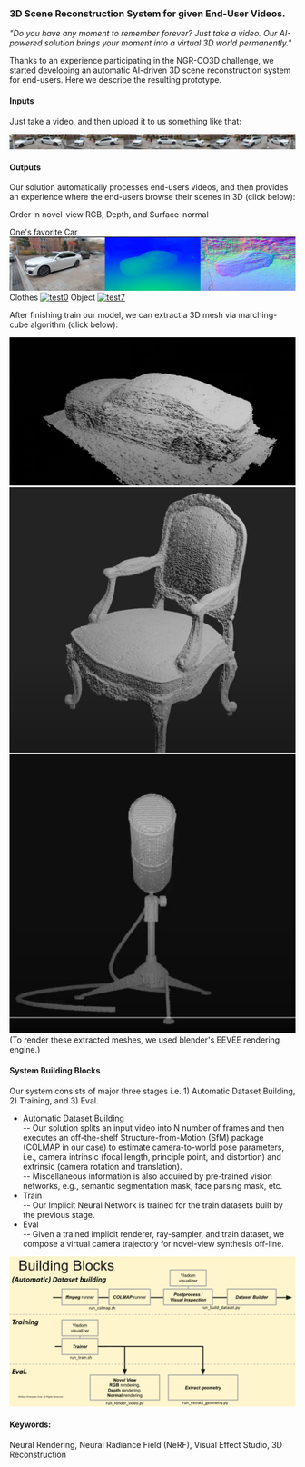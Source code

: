 ### 3D Scene Reconstruction System for given End-User Videos.

*"Do you have any moment to remember forever? Just take a video. Our AI-powered solution brings your moment into a virtual 3D world permanently."*

Thanks to an experience participating in the NGR-CO3D challenge, we started developing an automatic AI-driven 3D scene reconstruction system for end-users. Here we describe the resulting prototype.

#### Inputs
Just take a video, and then upload it to us something like that:

<p align="center">
<img src="https://raw.githubusercontent.com/taey16/taey16.github.io/main/assets/NGR_CO3D_ECCV2022/car_seq.png" class="inline"/>
</p>

#### Outputs
Our solution automatically processes end-users videos, and then provides an experience where the end-users browse their scenes in 3D (click below): 

Order in novel-view RGB, Depth, and Surface-normal

One's favorite Car
[![test5](https://raw.githubusercontent.com/taey16/taey16.github.io/main/assets/NGR_CO3D_ECCV2022/test5_thumb.png)](https://drive.google.com/file/d/13ul2QUZQqrxA7fv08BoD_UDuJmsoGGc7/view?usp=share_link)
Clothes
[![test0](https://raw.githubusercontent.com/taey16/taey16.github.io/main/assets/NGR_CO3D_ECCV2022/test0_thumb.png)](https://drive.google.com/file/d/1lkLYecAC25GBwaWyiHZb_rHGOIXVyiEX/view?usp=share_link)
Object
[![test7](https://raw.githubusercontent.com/taey16/taey16.github.io/main/assets/NGR_CO3D_ECCV2022/test7_thumb.png)](https://drive.google.com/file/d/1DPaCDI4Zn2paZ7SyyUiCvRp3XPm2AvaY/view?usp=share_link)

After finishing train our model, we can extract a 3D mesh via marching-cube algorithm (click below):

[![test5_mesh](https://raw.githubusercontent.com/taey16/taey16.github.io/main/assets/NGR_CO3D_ECCV2022/test5_mesh_thumb.png)](https://drive.google.com/file/d/1biIsZi_UN2SNJxQMQh6tDJdYRmQSeGsg/view?usp=share_link)
[![chair_mesh](https://raw.githubusercontent.com/taey16/taey16.github.io/main/assets/NGR_CO3D_ECCV2022/chair_mesh_thumb.png)](https://drive.google.com/file/d/13iyRp7lueqUXM7Ww3XbrfbqovyH2gyFr/view?usp=share_link)
[![mic_mesh](https://raw.githubusercontent.com/taey16/taey16.github.io/main/assets/NGR_CO3D_ECCV2022/mic_thumb.png)](https://drive.google.com/file/d/1SwMl1DWMnUuWHq8yjyyITXe3QmTsLNLj/view?usp=share_link)
(To render these extracted meshes, we used blender's EEVEE rendering engine.)

#### System Building Blocks
Our system consists of major three stages i.e. 1) Automatic Dataset Building, 2) Training, and 3) Eval.
- Automatic Dataset Building<br>
-- Our solution splits an input video into N number of frames and then executes an off-the-shelf Structure-from-Motion (SfM) package (COLMAP in our case) to estimate camera-to-world pose parameters, i.e., camera intrinsic (focal length, principle point, and distortion) and extrinsic (camera rotation and translation). <br>
-- Miscellaneous information is also acquired by pre-trained vision networks, e.g., semantic segmentation mask, face parsing mask, etc. 
- Train<br>
-- Our Implicit Neural Network is trained for the train datasets built by the previous stage.
- Eval<br>
-- Given a trained implicit renderer, ray-sampler, and train dataset, we compose a virtual camera trajectory for novel-view synthesis off-line.

<p align="center">
<img src="https://raw.githubusercontent.com/taey16/taey16.github.io/main/assets/NGR_CO3D_ECCV2022/building_block.png" class="inline"/>
</p>


#### Keywords:
Neural Rendering, Neural Radiance Field (NeRF), Visual Effect Studio, 3D Reconstruction

